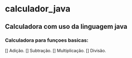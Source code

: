# calculador_java


## Calculadora com uso da linguagem java

### Calculadora para funçoes basicas:

[] Adição.
[] Subtração.
[] Multiplicação.
[] Divisão.
